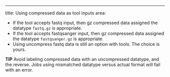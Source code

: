 ---
title: Using compressed data as tool inputs
area: 

- If the tool accepts fastq input, then gz compressed data assigned the datatype `fastq.gz` is appropriate.
- If the tool accepts fastqsanger input, then gz compressed data assigned the datatype `fastqsanger.gz` is appropriate.
- Using uncompress fastq data is still an option with tools. The choice is yours.

**TIP** Avoid labeling compressed data with an uncompressed datatype, and the reverse. Jobs using mismatched datatype versus actual format will fail with an error.
